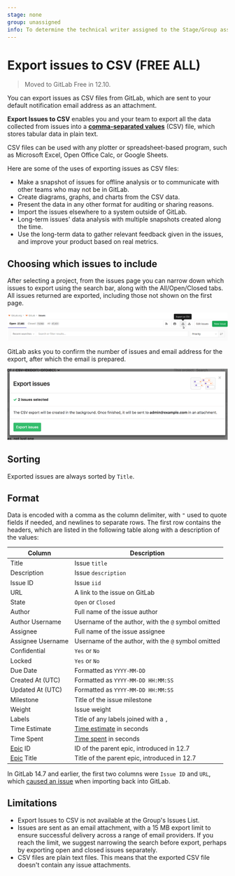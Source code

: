 ```yaml
---
stage: none
group: unassigned
info: To determine the technical writer assigned to the Stage/Group associated with this page, see https://about.gitlab.com/handbook/product/ux/technical-writing/#assignments
---
```


# Export issues to CSV **(FREE ALL)**

> Moved to GitLab Free in 12.10.

You can export issues as CSV files from GitLab, which are sent to your default
notification email address as an attachment.

**Export Issues to CSV** enables you and your team to export all the data
collected from issues into a **[comma-separated values](https://en.wikipedia.org/wiki/Comma-separated_values)** (CSV)
file, which stores tabular data in plain text.

<!-- vale gitlab.Spelling = NO -->

CSV files can be used with any plotter or spreadsheet-based program, such as
Microsoft Excel, Open Office Calc, or Google Sheets.

<!-- vale gitlab.Spelling = YES -->

Here are some of the uses of exporting issues as CSV files:

- Make a snapshot of issues for offline analysis or to communicate with other
  teams who may not be in GitLab.
- Create diagrams, graphs, and charts from the CSV data.
- Present the data in any other format for auditing or sharing reasons.
- Import the issues elsewhere to a system outside of GitLab.
- Long-term issues' data analysis with multiple snapshots created along the
  time.
- Use the long-term data to gather relevant feedback given in the issues, and
  improve your product based on real metrics.

## Choosing which issues to include

After selecting a project, from the issues page you can narrow down which
issues to export using the search bar, along with the All/Open/Closed tabs. All
issues returned are exported, including those not shown on the first page.

![CSV export button](img/csv_export_button_v12_9.png)

GitLab asks you to confirm the number of issues and email address for the
export, after which the email is prepared.

![CSV export modal dialog](img/csv_export_modal.png)

## Sorting

Exported issues are always sorted by `Title`.

## Format

Data is encoded with a comma as the column delimiter, with `"` used to quote
fields if needed, and newlines to separate rows. The first row contains the
headers, which are listed in the following table along with a description of
the values:

| Column                                   | Description                                               |
|------------------------------------------|-----------------------------------------------------------|
| Title                                    | Issue `title`                                             |
| Description                              | Issue `description`                                       |
| Issue ID                                 | Issue `iid`                                               |
| URL                                      | A link to the issue on GitLab                             |
| State                                    | `Open` or `Closed`                                        |
| Author                                   | Full name of the issue author                             |
| Author Username                          | Username of the author, with the `@` symbol omitted       |
| Assignee                                 | Full name of the issue assignee                           |
| Assignee Username                        | Username of the author, with the `@` symbol omitted       |
| Confidential                             | `Yes` or `No`                                             |
| Locked                                   | `Yes` or `No`                                             |
| Due Date                                 | Formatted as `YYYY-MM-DD`                                 |
| Created At (UTC)                         | Formatted as `YYYY-MM-DD HH:MM:SS`                        |
| Updated At (UTC)                         | Formatted as `YYYY-MM-DD HH:MM:SS`                        |
| Milestone                                | Title of the issue milestone                              |
| Weight                                   | Issue weight                                              |
| Labels                                   | Title of any labels joined with a `,`                     |
| Time Estimate                            | [Time estimate](../time_tracking.md#estimates) in seconds |
| Time Spent                               | [Time spent](../time_tracking.md#time-spent) in seconds   |
| [Epic](../../group/epics/index.md) ID    | ID of the parent epic, introduced in 12.7                 |
| [Epic](../../group/epics/index.md) Title | Title of the parent epic, introduced in 12.7              |

In GitLab 14.7 and earlier, the first two columns were `Issue ID` and `URL`,
which [caused an issue](https://gitlab.com/gitlab-org/gitlab/-/issues/34769)
when importing back into GitLab.

## Limitations

- Export Issues to CSV is not available at the Group's Issues List.
- Issues are sent as an email attachment, with a 15 MB export limit to ensure
  successful delivery across a range of email providers. If you reach the limit,
  we suggest narrowing the search before export, perhaps by exporting open and
  closed issues separately.
- CSV files are plain text files. This means that the exported CSV file doesn't
  contain any issue attachments.
